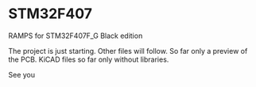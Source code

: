 # STM32F407
RAMPS for STM32F407F_G Black edition

The project is just starting. Other files will follow.
So far only a preview of the PCB. 
KiCAD files so far only without libraries.

See you


